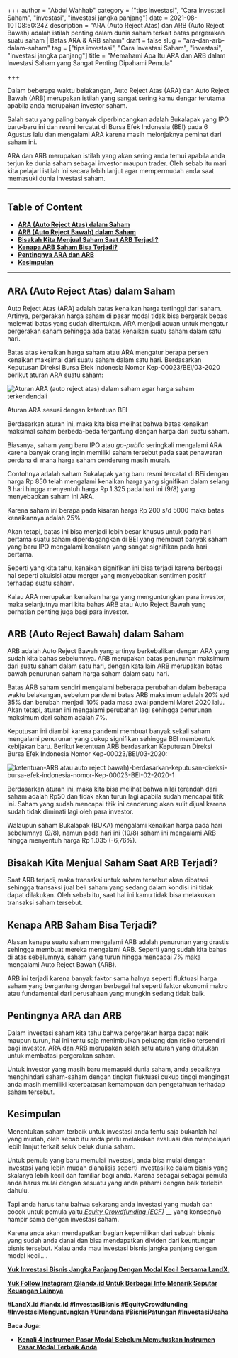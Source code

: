 +++
author = "Abdul Wahhab"
category = ["tips investasi", "Cara Investasi Saham", "investasi", "investasi jangka panjang"]
date = 2021-08-10T08:50:24Z
description = "ARA (Auto Reject Atas) dan ARB (Auto Reject Bawah) adalah istilah penting dalam dunia saham terkait batas pergerakan suatu saham | Batas ARA & ARB saham"
draft = false
slug = "ara-dan-arb-dalam-saham"
tag = ["tips investasi", "Cara Investasi Saham", "investasi", "investasi jangka panjang"]
title = "Memahami Apa Itu ARA dan ARB dalam Investasi Saham yang Sangat Penting Dipahami Pemula"

+++


Dalam beberapa waktu belakangan,  Auto Reject Atas (ARA) dan Auto Reject Bawah (ARB) merupakan istilah yang sangat sering kamu dengar terutama apabila anda merupakan investor saham.

Salah satu yang paling banyak diperbincangkan adalah Bukalapak yang IPO baru-baru ini dan resmi tercatat di Bursa Efek Indonesia (BEI) pada 6 Agustus lalu dan mengalami ARA karena masih melonjaknya peminat dari saham ini.

ARA dan ARB merupakan istilah yang akan sering anda temui apabila anda terjun ke dunia saham sebagai investor maupun trader. Oleh sebab itu mari kita pelajari istilah ini secara lebih lanjut agar mempermudah anda saat memasuki dunia investasi saham.

---

## Table of Content

* **[ARA (Auto Reject Atas) dalam Saham](https://landx.id/blog/ara-dan-arb-dalam-saham//#ara-auto-reject-atas-dalam-saham)**
* **[ARB (Auto Reject Bawah) dalam Saham](https://landx.id/blog/ara-dan-arb-dalam-saham/#arb-auto-reject-bawa-dalam-saham)**
* **[Bisakah Kita Menjual Saham Saat ARB Terjadi?](https://landx.id/blog/ara-dan-arb-dalam-saham/#bisakah-kita-menjual-saham-saat-arb-terjadi)**
* [**Kenapa ARB Saham Bisa Terjadi?**](https://landx.id/blog/ara-dan-arb-dalam-saham/#kenapa-arb-saham-bisa-terjadi)
* **[Pentingnya ARA dan ARB](https://landx.id/blog/ara-dan-arb-dalam-saham/#pentingnya-ara-dan-arb)**
* **[Kesimpulan](#kesimpulanhttps://landx.id/blog/ara-dan-arb-dalam-saham/)**

---

## ARA (Auto Reject Atas) dalam Saham

Auto Reject Atas (ARA) adalah batas kenaikan harga tertinggi dari saham. Artinya, pergerakan harga saham di pasar modal tidak bisa bergerak bebas melewati batas yang sudah ditentukan. ARA menjadi acuan untuk mengatur pergerakan saham sehingga ada batas kenaikan suatu saham dalam satu hari.

Batas atas kenaikan harga saham atau ARA mengatur berapa persen kenaikan maksimal dari suatu saham dalam satu hari. Berdasarkan Keputusan Direksi Bursa Efek Indonesia Nomor Kep-00023/BEI/03-2020 berikut aturan ARA suatu saham:

![Aturan ARA (auto reject atas) dalam saham agar harga saham terkendendali](https://accountgram-production.sfo2.cdn.digitaloceanspaces.com/landx_ghost/2021/09/aturan-ara-berdasarkan-Kep-00023-BEI-03-2020.png)

Aturan ARA sesuai dengan ketentuan BEI

Berdasarkan aturan ini, maka kita bisa melihat bahwa batas kenaikan maksimal saham berbeda-beda tergantung dengan harga dari suatu saham.

Biasanya, saham yang baru IPO atau _go-public_ seringkali mengalami ARA karena banyak orang ingin memiliki saham tersebut pada saat penawaran perdana di mana harga saham cenderung masih murah.

Contohnya adalah saham Bukalapak yang baru resmi tercatat di BEi dengan harga Rp 850 telah mengalami kenaikan harga yang signifikan dalam selang 3 hari hingga menyentuh harga Rp 1.325 pada hari ini (9/8) yang menyebabkan saham ini ARA.

Karena saham ini berapa pada kisaran harga Rp 200 s/d 5000 maka batas kenaikannya adalah 25%.

Akan tetapi, batas ini bisa menjadi lebih besar khusus untuk pada hari pertama suatu saham diperdagangkan di BEI yang membuat banyak saham yang baru IPO mengalami kenaikan yang sangat signifikan pada hari pertama.

Seperti yang kita tahu, kenaikan signifikan ini bisa terjadi karena berbagai hal seperti akuisisi atau merger yang menyebabkan sentimen positif terhadap suatu saham.

Kalau ARA merupakan kenaikan harga yang menguntungkan para investor, maka selanjutnya mari kita bahas ARB atau Auto Reject Bawah yang perhatian penting juga bagi para investor.



## ARB (Auto Reject Bawah) dalam Saham

ARB adalah Auto Reject Bawah yang artinya berkebalikan dengan ARA yang sudah kita bahas sebelumnya. ARB merupakan batas penurunan maksimum dari suatu saham dalam satu hari, dengan kata lain ARB merupakan batas bawah penurunan saham harga saham dalam satu hari.

Batas ARB saham sendiri mengalami beberapa perubahan dalam beberapa waktu belakangan, sebelum pandemi batas ARB maksimum adalah 20% s/d 35% dan berubah menjadi 10% pada masa awal pandemi Maret 2020 lalu. Akan tetapi, aturan ini mengalami perubahan lagi sehingga penurunan maksimum dari saham adalah 7%.

Keputusan ini diambil karena pandemi membuat banyak sekali saham mengalami penurunan yang cukup signifikan sehingga BEI membentuk kebijakan baru. Berikut ketentuan ARB berdasarkan Keputusan Direksi Bursa Efek Indonesia Nomor Kep-00023/BEI/03-2020:

![ketentuan-ARB atau auto reject bawah)-berdasarkan-keputusan-direksi-bursa-efek-indonesia-nomor-Kep-00023-BEI-02-2020-1](https://accountgram-production.sfo2.cdn.digitaloceanspaces.com/landx_ghost/2021/09/ketentuan-ARB-berdasarkan-keputusan-direksi-bursa-efek-indonesia-nomor-Kep-00023-BEI-02-2020-1.png)

Berdasarkan aturan ini, maka kita bisa melihat bahwa nilai terendah dari saham adalah Rp50 dan tidak akan turun lagi apabila sudah mencapai titik ini. Saham yang sudah mencapai titik ini cenderung akan sulit dijual karena sudah tidak diminati lagi oleh para investor.

Walaupun saham Bukalapak (BUKA) mengalami kenaikan harga pada hari sebelumnya (9/8), namun pada hari ini (10/8) saham ini mengalami ARB hingga menyentuh harga Rp 1.035 (-6,76%).

## Bisakah Kita Menjual Saham Saat ARB Terjadi?

Saat ARB terjadi, maka transaksi untuk saham tersebut akan dibatasi sehingga transaksi jual beli saham yang sedang dalam kondisi ini tidak dapat dilakukan. Oleh sebab itu, saat hal ini kamu tidak bisa melakukan transaksi saham tersebut.

## Kenapa ARB Saham Bisa Terjadi?

Alasan kenapa suatu saham mengalami ARB adalah penurunan yang drastis sehingga membuat mereka mengalami ARB. Seperti yang sudah kita bahas di atas sebelumnya, saham yang turun hingga mencapai 7% maka mengalami Auto Reject Bawah (ARB).

ARB ini terjadi karena banyak faktor sama halnya seperti fluktuasi harga saham yang bergantung dengan berbagai hal seperti faktor ekonomi makro atau fundamental dari perusahaan yang mungkin sedang tidak baik.

## Pentingnya ARA dan ARB

Dalam investasi saham kita tahu bahwa pergerakan harga dapat naik maupun turun, hal ini tentu saja menimbulkan peluang dan risiko tersendiri bagi investor. ARA dan ARB merupakan salah satu aturan yang ditujukan untuk membatasi pergerakan saham.

Untuk investor yang masih baru memasuki dunia saham, anda sebaiknya menghindari saham-saham dengan tingkat fluktuasi cukup tinggi mengingat anda masih memiliki keterbatasan kemampuan dan pengetahuan terhadap saham tersebut.

## Kesimpulan

Menentukan saham terbaik untuk investasi anda tentu saja bukanlah hal yang mudah, oleh sebab itu anda perlu melakukan evaluasi dan mempelajari lebih lanjut terkait seluk beluk dunia saham.

Untuk pemula yang baru memulai investasi, anda bisa mulai dengan investasi yang lebih mudah dianalisis seperti investasi ke dalam bisnis yang skalanya lebih kecil dan familiar bagi anda. Karena sebagai sebagai pemula anda harus mulai dengan sesuatu yang anda pahami dengan baik terlebih dahulu.

Tapi anda harus tahu bahwa sekarang anda investasi yang mudah dan cocok untuk pemula yaitu[ _Equity Crowdfunding (ECF)_](https://landx.id/) __ yang konsepnya hampir sama dengan investasi saham.

Karena anda akan mendapatkan bagian kepemilikan dari sebuah bisnis yang sudah anda danai dan bisa mendapatkan dividen dari keuntungan bisnis tersebut. Kalau anda mau investasi bisnis jangka panjang dengan modal kecil….

[**Yuk Investasi Bisnis Jangka Panjang Dengan Modal Kecil Bersama LandX.**](https://landx.id/project/index.html)

[**Yuk Follow Instagram @landx.id Untuk Berbagai Info Menarik Seputar Keuangan Lainnya**](https://instagram.com/landx.id?utm_medium=copy_link)

**#LandX.id    #landx.id    #InvestasiBisnis    #EquityCrowdfunding    #InvestasiMenguntungkan    #Urundana    #BisnisPatungan    #InvestasiUsaha**

**Baca Juga:**

* [**Kenali 4 Instrumen Pasar Modal Sebelum Memutuskan Instrumen Pasar Modal Terbaik Anda**](https://landx.id/blog/kenali-4-instrumen-pasar-modal-sebelum-memutuskan-instrumen-pasar-modal-terbaik-anda/)

